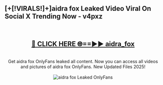 <h2>[+[!VIRALS!]+]aidra fox Leaked Video Viral On Social X Trending Now - v4pxz</h2>
<br>
<div align="center">
<h2><a href="https://libra.edu.pl?aidra_fox" rel="nofollow">🔴 CLICK HERE 🌐==►► aidra_fox</a></h2>
<br>
Get aidra fox OnlyFans leaked all content. Now you can access all videos and pictures of aidra fox OnlyFans. New Updated Files 2025!
<br>
<br>
<a href="https://libra.edu.pl?aidra_fox" rel="nofollow" data-target="animated-image.originalLink"><img src="https://i.ibb.co.com/WyWwxjT/player-gif2.gif" alt="aidra fox Leaked OnlyFans" style="max-width: 100%; display: inline-block;" data-target="animated-image.originalImage"></a>
</div>
<br>